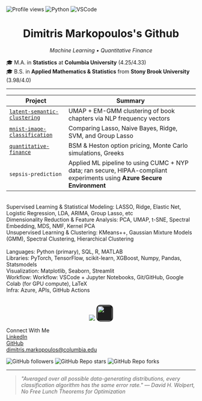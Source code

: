 ![Profile views](https://komarev.com/ghpvc/?username=dimitris-markopoulos&color=brightgreen&label=Profile%20views)
![Python](https://img.shields.io/badge/Python-3670A0?style=for-the-badge&logo=python&logoColor=white)
![VSCode](https://img.shields.io/badge/VSCode-007ACC?style=for-the-badge&logo=visual-studio-code&logoColor=white)



<h1 align="center">Dimitris Markopoulos's Github</h1>

<p align="center"><em>Machine Learning • Quantitative Finance </em></p>

🎓 M.A. in **Statistics** at **Columbia University** (4.25/4.33)  
🎓 B.S. in **Applied Mathematics & Statistics** from **Stony Brook University** (3.98/4.0)

---

| Project | Summary |
|-----------|------------|
| [`latent-semantic-clustering`](https://github.com/dimitris-markopoulos/latent-semantic-clustering) | UMAP + EM-GMM clustering of book chapters via NLP frequency vectors |
| [`mnist-image-classification`](https://github.com/dimitris-markopoulos/mnist-image-classification) | Comparing Lasso, Naive Bayes, Ridge, SVM, and Group Lasso |
| [`quantitative-finance`](https://github.com/dimitris-markopoulos/quantitative-finance) | BSM & Heston option pricing, Monte Carlo simulations, Greeks |
| `sepsis-prediction` | Applied ML pipeline to using CUMC + NYP data; ran secure, HIPAA-compliant experiments using **Azure Secure Environment** |

<br>
Supervised Learning & Statistical Modeling: LASSO, Ridge, Elastic Net, Logistic Regression, LDA, ARIMA, Group Lasso,  etc <br>
Dimensionality Reduction & Feature Analysis: PCA, UMAP, t-SNE, Spectral Embedding, MDS, NMF, Kernel PCA <br> 
Unsupervised Learning & Clustering: KMeans++, Gaussian Mixture Models (GMM), Spectral Clustering, Hierarchical Clustering <br>   

<br>
Languages: Python (primary), SQL, R, MATLAB  <br>
Libraries: PyTorch, TensorFlow, scikit-learn, XGBoost, Numpy, Pandas, Statsmodels  <br>
Visualization: Matplotlib, Seaborn, Streamlit  <br>
Workflow: Workflow: VSCode + Jupyter Notebooks, Git/GitHub, Google Colab (for GPU compute), LaTeX <br>
Infra: Azure, APIs, GitHub Actions<br>

<br>
<p align="center">
  <img src="https://skillicons.dev/icons?i=python,r,github,vscode,matlab,pytorch,latex,anaconda" />
  <img src="https://huggingface.co/front/assets/huggingface_logo-noborder.svg" height="40px" style="background-color:#1e1e1e; border-radius: 10px; padding: 2px;" />
</p>


Connect With Me <br>
[LinkedIn](https://www.linkedin.com/in/dimitris-markopoulos)  
[GitHub](https://github.com/dimitris-markopoulos)  
dimitris.markopoulos@columbia.edu  

![GitHub followers](https://img.shields.io/github/followers/dimitris-markopoulos?label=Followers&style=social)
![GitHub Repo stars](https://img.shields.io/github/stars/dimitris-markopoulos/latent-semantic-clustering?style=social)
![GitHub Repo forks](https://img.shields.io/github/forks/dimitris-markopoulos/quantitative-finance?style=social)

---

> *"Averaged over all possible data-generating distributions, every classification algorithm has the same error rate."
— David H. Wolpert, No Free Lunch Theorems for Optimization*


